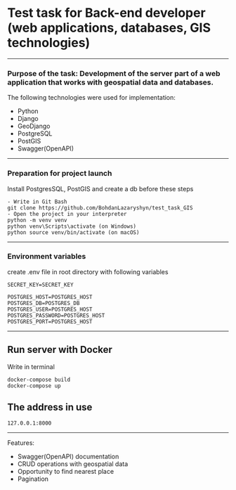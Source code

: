 # Test task for Back-end developer (web applications, databases, GIS technologies)
***
### Purpose of the task: Development of the server part of a web application that works with geospatial data and databases.
The following technologies were used for implementation:
- Python
- Django
- GeoDjango
- PostgreSQL
- PostGIS
- Swagger(OpenAPI)
***
### Preparation for project launch
Install PostgresSQL, PostGIS and create a db before these steps
```
- Write in Git Bash
git clone https://github.com/BohdanLazaryshyn/test_task_GIS
- Open the project in your interpreter
python -m venv venv
python venv\Scripts\activate (on Windows)
python source venv/bin/activate (on macOS)
```
***
### Environment variables
create .env file in root directory with following variables
```
SECRET_KEY=SECRET_KEY

POSTGRES_HOST=POSTGRES_HOST
POSTGRES_DB=POSTGRES_DB
POSTGRES_USER=POSTGRES_HOST
POSTGRES_PASSWORD=POSTGRES_HOST
POSTGRES_PORT=POSTGRES_HOST
```
***
## Run server with Docker
Write in terminal
```
docker-compose build
docker-compose up
```
## The address in use
```
127.0.0.1:8000
```
***
Features:
- Swagger(OpenAPI) documentation
- CRUD operations with geospatial data
- Opportunity to find nearest place
- Pagination
